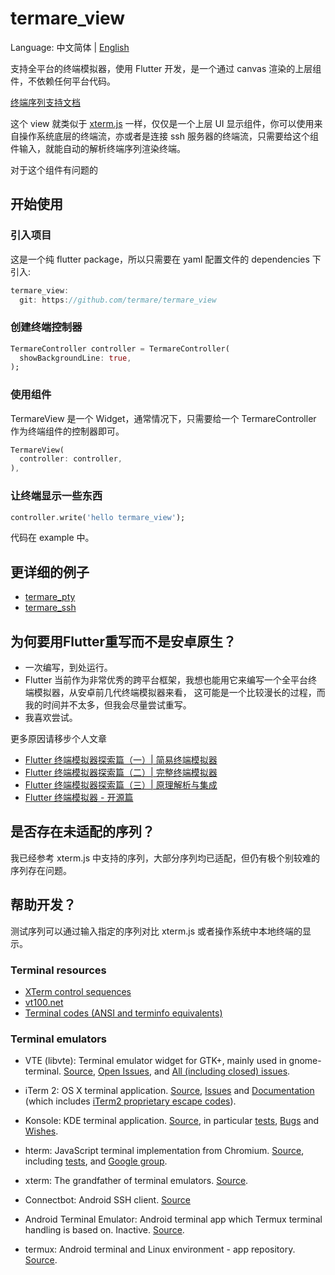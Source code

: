 # termare_view

Language: 中文简体 | [English](README-EN.md)

支持全平台的终端模拟器，使用 Flutter 开发，是一个通过 canvas 渲染的上层组件，不依赖任何平台代码。

[终端序列支持文档](Support_Sequences.md)

这个 view 就类似于 [xterm.js](https://github.com/xtermjs/xterm.js) 一样，仅仅是一个上层 UI 显示组件，你可以使用来自操作系统底层的终端流，亦或者是连接 ssh 服务器的终端流，只需要给这个组件输入，就能自动的解析终端序列渲染终端。

对于这个组件有问题的

## 开始使用

### 引入项目

这是一个纯 flutter package，所以只需要在 yaml 配置文件的 dependencies 下引入:

```dart
termare_view:
  git: https://github.com/termare/termare_view
```

### 创建终端控制器

```dart
TermareController controller = TermareController(
  showBackgroundLine: true,
);
```
### 使用组件

TermareView 是一个 Widget，通常情况下，只需要给一个 TermareController 作为终端组件的控制器即可。

```dart
TermareView(
  controller: controller,
),
```

### 让终端显示一些东西

```dart
controller.write('hello termare_view');
```

代码在 example 中。
## 更详细的例子

- [termare_pty](https://github.com/termare/termare_pty)
- [termare_ssh](https://github.com/termare/termare_ssh)

## 为何要用Flutter重写而不是安卓原生？

- 一次编写，到处运行。
- Flutter 当前作为非常优秀的跨平台框架，我想也能用它来编写一个全平台终端模拟器，从安卓前几代终端模拟器来看，
这可能是一个比较漫长的过程，而我的时间并不太多，但我会尽量尝试重写。
- 我喜欢尝试。

更多原因请移步个人文章

- [Flutter 终端模拟器探索篇（一）| 简易终端模拟器](https://juejin.cn/post/6844904065889992712)
- [Flutter 终端模拟器探索篇（二）| 完整终端模拟器](https://juejin.cn/post/6844904082155503629)
- [Flutter 终端模拟器探索篇（三）| 原理解析与集成](https://juejin.cn/post/6844904194525102087)
- [Flutter 终端模拟器 - 开源篇](https://juejin.cn/post/6906039308424052743)

## 是否存在未适配的序列？

我已经参考 xterm.js 中支持的序列，大部分序列均已适配，但仍有极个别较难的序列存在问题。

## 帮助开发？

测试序列可以通过输入指定的序列对比 xterm.js 或者操作系统中本地终端的显示。

### Terminal resources

- [XTerm control sequences](http://invisible-island.net/xterm/ctlseqs/ctlseqs.html)
- [vt100.net](http://vt100.net/)
- [Terminal codes (ANSI and terminfo equivalents)](http://wiki.bash-hackers.org/scripting/terminalcodes)

### Terminal emulators

- VTE (libvte): Terminal emulator widget for GTK+, mainly used in gnome-terminal.
  [Source](https://github.com/GNOME/vte), [Open Issues](https://bugzilla.gnome.org/buglist.cgi?quicksearch=product%3A%22vte%22+),
  and [All (including closed) issues](https://bugzilla.gnome.org/buglist.cgi?bug_status=RESOLVED&bug_status=VERIFIED&chfield=resolution&chfieldfrom=-2000d&chfieldvalue=FIXED&product=vte&resolution=FIXED).

- iTerm 2: OS X terminal application. [Source](https://github.com/gnachman/iTerm2),
  [Issues](https://gitlab.com/gnachman/iterm2/issues) and [Documentation](http://www.iterm2.com/documentation.html)
  (which includes [iTerm2 proprietary escape codes](http://www.iterm2.com/documentation-escape-codes.html)).

- Konsole: KDE terminal application. [Source](https://projects.kde.org/projects/kde/applications/konsole/repository),
  in particular [tests](https://projects.kde.org/projects/kde/applications/konsole/repository/revisions/master/show/tests),
  [Bugs](https://bugs.kde.org/buglist.cgi?bug_severity=critical&bug_severity=grave&bug_severity=major&bug_severity=crash&bug_severity=normal&bug_severity=minor&bug_status=UNCONFIRMED&bug_status=NEW&bug_status=ASSIGNED&bug_status=REOPENED&product=konsole)
  and [Wishes](https://bugs.kde.org/buglist.cgi?bug_severity=wishlist&bug_status=UNCONFIRMED&bug_status=NEW&bug_status=ASSIGNED&bug_status=REOPENED&product=konsole).

- hterm: JavaScript terminal implementation from Chromium. [Source](https://github.com/chromium/hterm),
  including [tests](https://github.com/chromium/hterm/blob/master/js/hterm_vt_tests.js),
  and [Google group](https://groups.google.com/a/chromium.org/forum/#!forum/chromium-hterm).

- xterm: The grandfather of terminal emulators.
  [Source](http://invisible-island.net/datafiles/release/xterm.tar.gz).

- Connectbot: Android SSH client. [Source](https://github.com/connectbot/connectbot)

- Android Terminal Emulator: Android terminal app which Termux terminal handling
  is based on. Inactive. [Source](https://github.com/jackpal/Android-Terminal-Emulator).

- termux: Android terminal and Linux environment - app repository.
 [Source](https://github.com/termux/termux-app).
